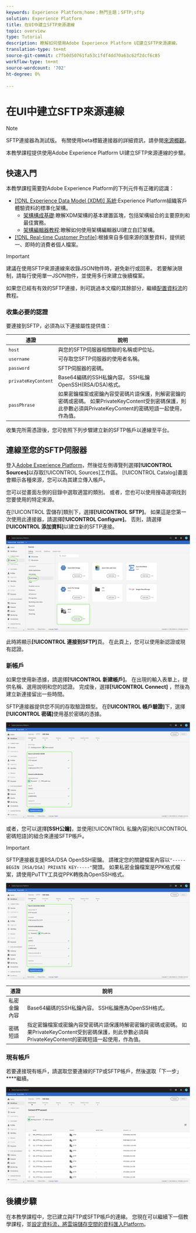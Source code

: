 ```yaml
---
keywords: Experience Platform;home；熱門主題；SFTP;sftp
solution: Experience Platform
title: 在UI中建立SFTP來源連線
topic: overview
type: Tutorial
description: 瞭解如何使用Adobe Experience Platform UI建立SFTP來源連線。
translation-type: tm+mt
source-git-commit: c7fb0d50761fa53c1fdf4dd70a63c62f2dcf6c85
workflow-type: tm+mt
source-wordcount: '702'
ht-degree: 0%

---
```



# 在UI中建立SFTP來源連線

>[!NOTE]
>
>SFTP連接器為測試版。 有關使用beta標籤連接器的詳細資訊，請參閱[來源概觀](../../../../home.md#terms-and-conditions)。

本教學課程提供使用Adobe Experience Platform UI建立SFTP來源連線的步驟。

## 快速入門

本教學課程需要對Adobe Experience Platform的下列元件有正確的認識：

* [[!DNL Experience Data Model (XDM)] 系統](../../../../../xdm/home.md):Experience Platform組織客戶體驗資料的標準化架構。
   * [架構構成基礎](../../../../../xdm/schema/composition.md):瞭解XDM架構的基本建置區塊，包括架構組合的主要原則和最佳實務。
   * [架構編輯器教程](../../../../../xdm/tutorials/create-schema-ui.md):瞭解如何使用架構編輯器UI建立自訂架構。
* [[!DNL Real-time Customer Profile]](../../../../../profile/home.md):根據來自多個來源的匯整資料，提供統一、即時的消費者個人檔案。

>[!IMPORTANT]
>
>建議在使用SFTP來源連線來收錄JSON物件時，避免新行或回車。 若要解決限制，請每行使用單一JSON物件，並使用多行來建立後續檔案。

如果您已經有有效的SFTP連接，則可跳過本文檔的其餘部分，繼續[配置資料流](../../dataflow/batch/cloud-storage.md)的教程。

### 收集必要的認證

要連接到SFTP，必須為以下連接屬性提供值：

| 憑證 | 說明 |
| ---------- | ----------- |
| `host` | 與您的SFTP伺服器相關聯的名稱或IP位址。 |
| `username` | 可存取您SFTP伺服器的使用者名稱。 |
| `password` | SFTP伺服器的密碼。 |
| `privateKeyContent` | Base64編碼的SSH私鑰內容。 SSH私鑰OpenSSH(RSA/DSA)格式。 |
| `passPhrase` | 如果密鑰檔案或密鑰內容受密碼片語保護，則解密密鑰的密碼或密碼。 如果PrivateKeyContent受到密碼保護，則此參數必須與PrivateKeyContent的密碼短語一起使用，作為值。 |

收集完所需憑證後，您可依照下列步驟建立新的SFTP帳戶以連線至平台。

## 連線至您的SFTP伺服器

登入[Adobe Experience Platform](https://platform.adobe.com)，然後從左側導覽列選擇&#x200B;**[!UICONTROL Sources]**&#x200B;以存取[!UICONTROL Sources]工作區。 [!UICONTROL Catalog]畫面會顯示各種來源，您可以為其建立傳入帳戶。

您可以從畫面左側的目錄中選取適當的類別。 或者，您也可以使用搜尋選項找到您要使用的特定來源。

在[!UICONTROL 雲儲存]類別下，選擇&#x200B;**[!UICONTROL SFTP]**。 如果這是您第一次使用此連接器，請選擇&#x200B;**[!UICONTROL Configure]**。 否則，請選擇&#x200B;**[!UICONTROL 添加資料]**&#x200B;以建立新的SFTP連接。

![目錄](../../../../images/tutorials/create/sftp/catalog.png)

此時將顯示&#x200B;**[!UICONTROL 連接到SFTP]**&#x200B;頁。 在此頁上，您可以使用新認證或現有認證。

### 新帳戶

如果您使用新憑據，請選擇&#x200B;**[!UICONTROL 新建帳戶]**。 在出現的輸入表單上，提供名稱、選用說明和您的認證。 完成後，選擇&#x200B;**[!UICONTROL Connect]** ，然後為建立新連接留出一些時間。

SFTP連接器提供您不同的存取驗證類型。 在&#x200B;**[!UICONTROL 帳戶驗證]**&#x200B;下，選擇&#x200B;**[!UICONTROL 密碼]**&#x200B;使用基於密碼的憑據。

![connect-password](../../../../images/tutorials/create/sftp/password.png)

或者，您可以選擇&#x200B;**[SSH公鑰]**，並使用[!UICONTROL 私鑰內容]和[!UICONTROL 密碼短語]的組合來連接SFTP帳戶。

>[!IMPORTANT]
>
>SFTP連接器支援RSA/DSA OpenSSH密鑰。 請確定您的關鍵檔案內容以`"-----BEGIN [RSA/DSA] PRIVATE KEY-----"`開頭。 如果私密金鑰檔案是PPK格式檔案，請使用PuTTY工具從PPK轉換為OpenSSH格式。

![connect-ssh](../../../../images/tutorials/create/sftp/ssh.png)

| 憑證 | 說明 |
| ---------- | ----------- |
| 私密金鑰內容 | Base64編碼的SSH私鑰內容。 SSH私鑰應為OpenSSH格式。 |
| 密碼短語 | 指定密鑰檔案或密鑰內容受密碼片語保護時解密密鑰的密碼或密碼。 如果PrivateKeyContent受到密碼保護，則此參數必須與PrivateKeyContent的密碼短語一起使用，作為值。 |

### 現有帳戶

若要連接現有帳戶，請選取您要連線的FTP或SFTP帳戶，然後選取「下一步」****&#x200B;繼續。

![現有](../../../../images/tutorials/create/sftp/existing.png)

## 後續步驟

在本教學課程中，您已建立與FTP或SFTP帳戶的連線。 您現在可以繼續下一個教學課程，並[設定資料流，將雲端儲存空間的資料匯入Platform](../../dataflow/batch/cloud-storage.md)。